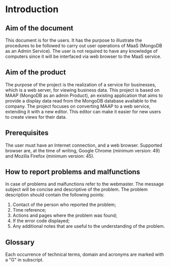 # Introduction

## Aim of the document
This document is for the users. It has the purpose to illustrate the procedures to be followed to carry out user operations of MaaS (MongoDB as an Admin Service). The user is not required to have any knowledge of computers since it will be interfaced via web browser to the MaaS service.

## Aim of the product
The purpose of the project is the realization of a service for businesses, which is a web server, for viewing business data. This project is based on MAAP (MongoDB as an admin Product), an existing application that aims to provide a display data read from the MongoDB database available to the company. The project focuses on converting MAAP to a web service, extending it with a new editor. This editor can make it easier for new users to create views for their
data.

## Prerequisites
The user must have an Internet connection, and a web browser. Supported browser are, at the time of writing, Google Chrome (minimum version: 49) and Mozilla Firefox (minimum version: 45).

## How to report problems and malfunctions
In case of problems and malfunctions refer to the webmaster. The message subject will
be concise and descriptive of the problem. The problem description should contain
the following points:

1. Contact of the person who reported the problem;
2. Time reference;
3. Actions and pages where the problem was found;
4. If the error code displayed;
5. Any additional notes that are useful to the understanding of the problem.



## Glossary
Each occurrence of technical terms, domain and acronyms are marked with a "G" in subscript.




